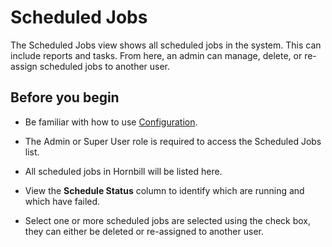 # Scheduled Jobs
The Scheduled Jobs view shows all scheduled jobs in the system.  This can include reports and tasks. From here, an admin can manage, delete, or re-assign scheduled jobs to another user.

## Before you begin
* Be familiar with how to use [Configuration](/esp-config/getting-started/using-configuration).
* The Admin or Super User role is required to access the Scheduled Jobs list.


* All scheduled jobs in Hornbill will be listed here.
* View the **Schedule Status** column to identify which are running and which have failed.
* Select one or more scheduled jobs are selected using the check box, they can either be deleted or re-assigned to another user.